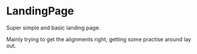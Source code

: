 ﻿# LandingPage

Super simple and basic landing page.

Mainly trying to get the alignments right, getting some practise around lay out.
